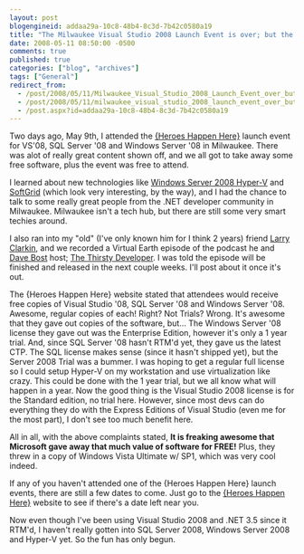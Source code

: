 ```yaml
---
layout: post
blogengineid: addaa29a-10c8-48b4-8c3d-7b42c0580a19
title: "The Milwaukee Visual Studio 2008 Launch Event is over; but the fun has only begun"
date: 2008-05-11 08:50:00 -0500
comments: true
published: true
categories: ["blog", "archives"]
tags: ["General"]
redirect_from: 
  - /post/2008/05/11/Milwaukee_Visual_Studio_2008_Launch_Event_over_but_the_fun_has_only_begun
  - /post/2008/05/11/milwaukee_visual_studio_2008_launch_event_over_but_the_fun_has_only_begun
  - /post.aspx?id=addaa29a-10c8-48b4-8c3d-7b42c0580a19
---
```

<!-- more -->


Two days ago, May 9th, I attended the <a href="http://heroeshappenhere.com">{Heroes Happen Here}</a> launch event for VS&#39;08, SQL Server &#39;08 and Windows Server &#39;08 in Milwaukee. There was alot of really great content shown off, and we all got to take away some free software, plus the event was free to attend. 



I learned about new technologies like <a href="http://technet2.microsoft.com/windowsserver2008/en/servermanager/virtualization.mspx">Windows Server 2008 Hyper-V</a> and <a href="http://www.microsoft.com/systemcenter/softgrid/default.mspx">SoftGrid</a> (which look very interesting, by the way), and I had the chance to talk to some really great people from the .NET developer community in Milwaukee. Milwaukee isn&#39;t a tech hub, but there are still some very smart techies around. 



I also ran into my &quot;old&quot; (I&#39;ve only known him for I think 2 years) friend <a href="http://larryclarkin.com/">Larry Clarkin</a>, and we recorded a Virtual Earth episode of the podcast he and <a href="http://www.davebost.com/blog/">Dave Bost</a> host; <a href="http://thirstydeveloper.com/">The Thirsty Developer</a>. I was told the episode will be finished and released in the next couple weeks. I&#39;ll post about it once it&#39;s out. 



The {Heroes Happen Here} website stated that attendees would receive free copies of Visual Studio &#39;08, SQL Server &#39;08 and Windows Server &#39;08. Awesome, regular copies of each! Right? Not Trials? Wrong. It&#39;s awesome that they gave out copies of the software, but... The Windows Server &#39;08 license they gave out was the Enterprise Edition, however it&#39;s only a 1 year trial. And, since SQL Server &#39;08 hasn&#39;t RTM&#39;d yet, they gave us the latest CTP. The SQL license makes sense (since it hasn&#39;t shipped yet), but the Server 2008 Trial was a bummer. I was hoping to get a regular full license so I could setup Hyper-V on my workstation and use virtualization like crazy. This could be done with the 1 year trial, but we all know what will happen in a year. Now the good thing is the Visual Studio 2008 license is for the Standard edition, no trial here. However, since most devs can do everything they do with the Express Editions of Visual Studio (even me for the most part), I don&#39;t see too much benefit here. 



All in all, with the above complaints stated, **It is freaking awesome that Microsoft gave away that much value of software for FREE!** Plus, they threw in a copy of Windows Vista Ultimate w/ SP1, which was very cool indeed. 



If any of you haven&#39;t attended one of the {Heroes Happen Here} launch events, there are still a few dates to come. Just go to the <a href="http://heroeshappenhere.com">{Heroes Happen Here}</a> website to see if there&#39;s a date left near you. 



Now even though I&#39;ve been using Visual Studio 2008 and .NET 3.5 since it RTM&#39;d, I haven&#39;t really gotten into SQL Server 2008, Windows Server 2008 and Hyper-V yet. So the fun has only begun. 

